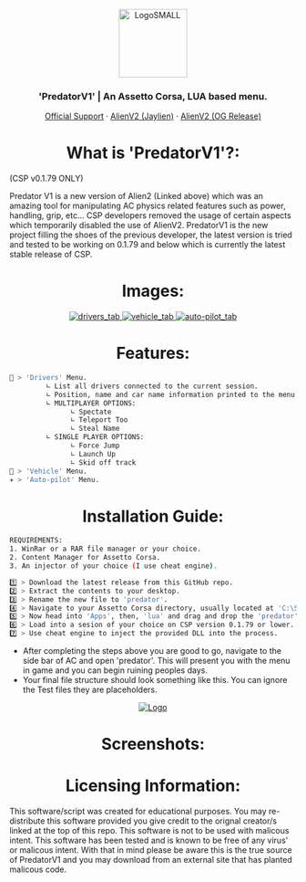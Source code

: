 <br />
<div align="center">
  <a href="https://discord.gg/fZDeS4vtqV">
    <img src="https://github.com/Jay0Hx/Jaylien/assets/119745695/dc73011f-4ff0-4774-a7cb-1ad1035a09d1" alt="LogoSMALL" width="120" height="120">
  </a>
  <h3 align="center">'PredatorV1' | An Assetto Corsa, LUA based menu.</h3>
  <p align="center">
    <a href="https://discord.gg/fZDeS4vtqV">Official Support</a>
        ·
    <a href="https://github.com/Jay0Hx/alien_v2">AlienV2 (Jaylien)</a>
        ·
    <a href="https://www.unknowncheats.me/forum/other-games/511184-assetto-corsa-alien-torque-grip-downforce.html">AlienV2 (OG Release)</a>
  </p>
</div>

<h1 align="center">What is 'PredatorV1'?:</a></h1>
(CSP v0.1.79 ONLY)

Predator V1 is a new version of Alien2 (Linked above) which was an amazing tool for manipulating AC physics related features such as power, handling, grip, etc... CSP developers removed the usage of certain aspects which temporarily disabled the use of AlienV2. PredatorV1 is the new project filling the shoes of the previous developer, the latest version is tried and tested to be working on 0.1.79 and below which is currently the latest stable release of CSP.

<h1 align="center">Images:</a></h1>

<div align="center">
  <a href="https://discord.gg/fZDeS4vtqV">
    <img src="https://github.com/Jay0Hx/PredatorV1/assets/119745695/fc36d8c2-2b0a-4d66-a689-0bc657cc550b" alt="drivers_tab">
    <img src="https://github.com/Jay0Hx/PredatorV1/assets/119745695/74b96ee0-e7c8-40d7-9aca-953e924f6484" alt="vehicle_tab">
    <img src="https://github.com/Jay0Hx/PredatorV1/assets/119745695/8b7d6ebe-e97f-48ee-8fb4-126b51c29d2c" alt="auto-pilot_tab">
  </a>
</div>

<h1 align="center">Features:</a></h1>

   ```sh
   🛞 > 'Drivers' Menu.
            ∟ List all drivers connected to the current session.
            ∟ Position, name and car name information printed to the menu.
            ∟ MULTIPLAYER OPTIONS:
                  ∟ Spectate
                  ∟ Teleport Too
                  ∟ Steal Name
            ∟ SINGLE PLAYER OPTIONS:
                  ∟ Force Jump
                  ∟ Launch Up
                  ∟ Skid off track
   🚗 > 'Vehicle' Menu.
   ✈️ > 'Auto-pilot' Menu.
   ```


<h1 align="center">Installation Guide:</a></h1> 

   ```sh
REQUIREMENTS:
   1. WinRar or a RAR file manager or your choice.
   2. Content Manager for Assetto Corsa.
   3. An injector of your choice (I use cheat engine).

   1️⃣ > Download the latest release from this GitHub repo.
   2️⃣ > Extract the contents to your desktop.
   3️⃣ > Rename the new file to 'predator'.
   4️⃣ > Navigate to your Assetto Corsa directory, usually located at 'C:\SteamLibrary\steamapps\common\assettocorsa'
   5️⃣ > Now head into 'Apps', then, 'lua' and drag and drop the 'predator' file into this directory.
   6️⃣ > Load into a sesion of your choice on CSP version 0.1.79 or lower.
   7️⃣ > Use cheat engine to inject the provided DLL into the process.
   ```
+ After completing the steps above you are good to go, navigate to the side bar of AC and open 'predator'. This will present you with the menu in game and you can begin ruining peoples days.
+ Your final file structure should look something like this. You can ignore the Test files they are placeholders.

<div align="center">
  <a href="https://discord.gg/fZDeS4vtqV">
    <img src="https://github.com/Jay0Hx/PredatorV1/assets/119745695/5322e994-d2b8-40d3-ab62-a3a2abf5e08d" alt="Logo">
  </a>
</div>

<h1 align="center">Screenshots:</a></h1>

<h1 align="center">Licensing Information:</a></h1>
This software/script was created for educational purposes. You may re-distribute this software provided you give credit to the orignal creator/s linked at the top of this repo. This software is not to be used with malicous intent. This software has been tested and is known to be free of any virus' or malicous intent. With that in mind please be aware this is the true source of PredatorV1 and you may download from an external site that has planted malicous code.

